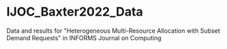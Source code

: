 # IJOC_Baxter2022_Data
Data and results for "Heterogeneous Multi-Resource Allocation with Subset Demand Requests" in INFORMS Journal on Computing

